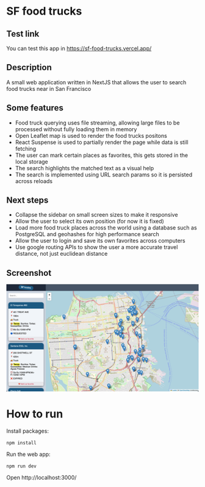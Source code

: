 # SF food trucks

## Test link

You can test this app in https://sf-food-trucks.vercel.app/

## Description

A small web application written in NextJS that allows the user
to search food trucks near in San Francisco

## Some features

- Food truck querying uses file streaming, allowing large files to be processed without fully loading them in memory
- Open Leaflet map is used to render the food trucks positons
- React Suspense is used to partially render the page while data is still fetching
- The user can mark certain places as favorites, this gets stored in the local storage
- The search highlights the matched text as a visual help
- The search is implemented using URL search params so it is persisted across reloads

## Next steps

- Collapse the sidebar on small screen sizes to make it responsive
- Allow the user to select its own position (for now it is fixed)
- Load more food truck places across the world using a database such as PostgreSQL and geohashes for high performance search
- Allow the user to login and save its own favorites across computers
- Use google routing APIs to show the user a more accurate travel distance, not just euclidean distance

## Screenshot

![Screenshot](screenshot.png)

# How to run

Install packages:

```
npm install
```

Run the web app:

```
npm run dev
```

Open http://localhost:3000/
